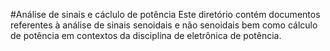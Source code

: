 #Análise de sinais e cáclulo de potência
Este diretório contém documentos referentes à análise de sinais senoidais e não senoidais bem como cálculo de potência em contextos da disciplina de eletrônica de potência.
